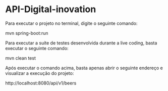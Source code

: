 # API-Digital-inovation

Para executar o projeto no terminal, digite o seguinte comando:

mvn spring-boot:run 

Para executar a suíte de testes desenvolvida durante a live coding, basta executar o seguinte comando:

mvn clean test

Após executar o comando acima, basta apenas abrir o seguinte endereço e visualizar a execução do projeto:

http://localhost:8080/api/v1/beers
